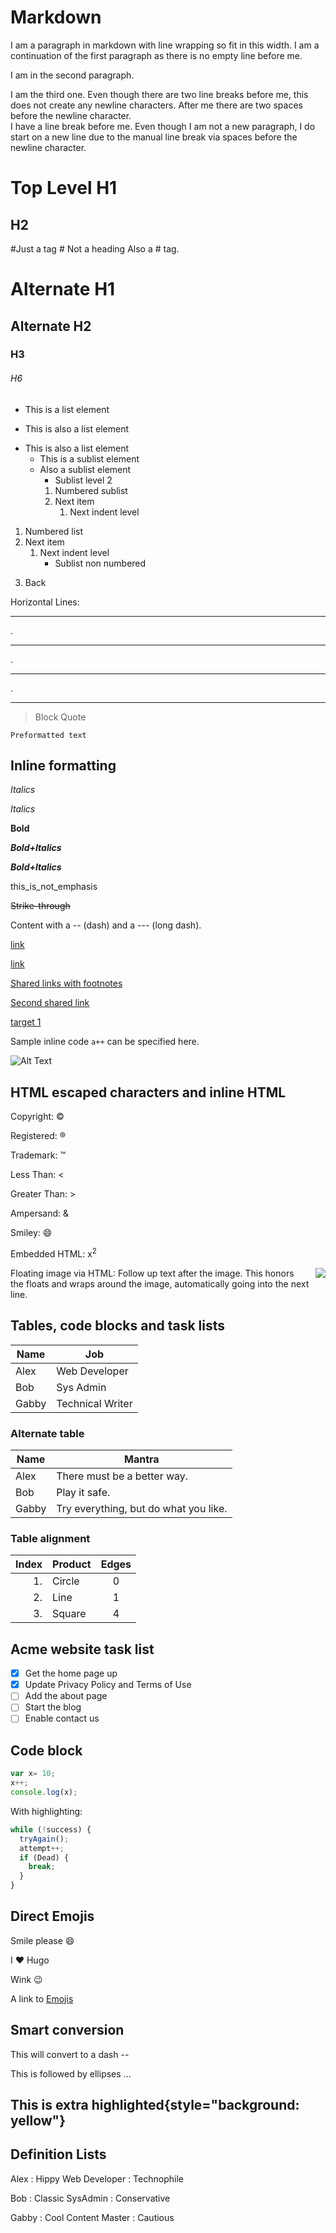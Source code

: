 Markdown
===========

I am a paragraph in markdown with line
wrapping so fit in this width.
I am a continuation of the first paragraph
as there is no empty line before me.

I am in the second paragraph.


I am the third one. Even though there are
two line breaks before me, this does not
create any newline characters. After me there
are two spaces before the newline character.  
I have a line break before me. Even though
I am not a new paragraph, I do start on a
new line due to the manual line break via
spaces before the newline character.

Top Level H1
=============
H2
---

#Just a tag
\# Not a heading
Also a # tag.
# Alternate H1
## Alternate H2
### H3
###### H6

* This is a list element
+ This is also a list element
- This is also a list element
     - This is a sublist element
     + Also a sublist element
       + Sublist level 2
       1. Numbered sublist
       2. Next item
             1. Next indent level

1) Numbered list
2) Next item
     1. Next indent level
        * Sublist non numbered
3. Back

Horizontal Lines:

------------------------------------
.
***********************************
.
***
.

---

> Block Quote

    Preformatted text

## Inline formatting

*Italics*

_Italics_

__Bold__

__*Bold+Italics*__

**_Bold+Italics_**

this_is_not_emphasis

~~Strike-through~~

Content with a -- (dash) and a --- (long dash).

[link](http://link/path/to/target)

[link](http://link/path/to/target "TITLE ON LINK")

[Shared links with footnotes][target 1]

[Second shared link][target 1]

[target 1]

[target 1]: http://footnote.com

Sample inline code `a++` can be specified here.

![Alt Text](/path/to/image "Optional Tooltip")


## HTML escaped characters and inline HTML

Copyright: &copy;

Registered: &reg;

Trademark: &trade;

Less Than: &lt;

Greater Than: &gt;

Ampersand: &amp;

Smiley: &#x1F604;

Embedded HTML: x<sup>2</sup>

Floating image via HTML: <img src="/image/logo.png" style="float: right; padding: 0 0 0 10px"> Follow up text after the image. This honors the floats and wraps around the image, automatically going into the next line.

## Tables, code blocks and task lists

   Name | Job
--------|------
   Alex | Web Developer
    Bob | Sys Admin
   Gabby| Technical Writer


### Alternate table


|  Name | Mantra |
|  ---  | --- |
| Alex  | There must be a better way. |
| Bob   | Play it safe. |
| Gabby | Try everything, but do what you like. |

### Table alignment

| Index |  Product | Edges |
| --:   |  :--  | :-: |
| 1.  | Circle  | 0 |
| 2.  | Line   | 1 |
| 3.  | Square | 4 |

## Acme website task list

- [x] Get the home page up
- [x] Update Privacy Policy and Terms of Use
- [ ] Add the about page
- [ ] Start the blog
- [ ] Enable contact us

## Code block

```javascript
var x= 10;
x++;
console.log(x);
```

With highlighting:

```javascript {linenos=true,hl_lines=[2,"4-6"],linenostart=199}
while (!success) {
  tryAgain();
  attempt++;
  if (Dead) {
    break;
  }
}
```

## Direct Emojis
Smile please :smile:

I :heart: Hugo

Wink :wink:

A link to [Emojis](#direct-emojis)

## Smart conversion

This will convert to a dash --

This is followed by ellipses ...

## This is extra highlighted{style="background: yellow"}


## Definition Lists

Alex
: Hippy Web Developer
: Technophile

Bob
: Classic SysAdmin
: Conservative

Gabby
: Cool Content Master
: Cautious